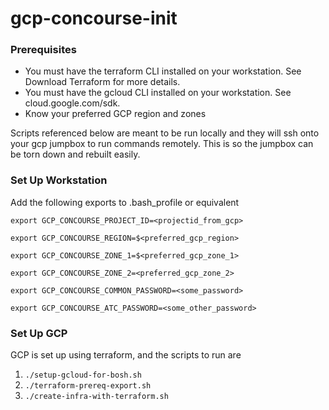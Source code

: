 # gcp-concourse-init

### Prerequisites

- You must have the terraform CLI installed on your workstation. See Download Terraform for more details.
- You must have the gcloud CLI installed on your workstation. See cloud.google.com/sdk.
- Know your preferred GCP region and zones

Scripts referenced below are meant to be run locally and they will ssh onto your gcp jumpbox to run commands remotely. This is so the jumpbox can be torn down and rebuilt easily.

### Set Up Workstation

Add the following exports to .bash_profile or equivalent

`export GCP_CONCOURSE_PROJECT_ID=<projectid_from_gcp>`

`export GCP_CONCOURSE_REGION=$<preferred_gcp_region>`

`export GCP_CONCOURSE_ZONE_1=$<preferred_gcp_zone_1>`

`export GCP_CONCOURSE_ZONE_2=<preferred_gcp_zone_2>`

`export GCP_CONCOURSE_COMMON_PASSWORD=<some_password>`

`export GCP_CONCOURSE_ATC_PASSWORD=<some_other_password>`

### Set Up GCP

GCP is set up using terraform, and the scripts to run are 

1. `./setup-gcloud-for-bosh.sh`
2. `./terraform-prereq-export.sh`
3. `./create-infra-with-terraform.sh`
